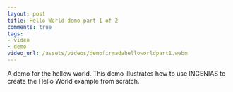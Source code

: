 ```yaml
--- 
layout: post 
title: Hello World demo part 1 of 2
comments: true
tags:
- video
- demo
video_url: /assets/videos/demofirmadahelloworldpart1.webm
--- 
```


A demo for the hellow world. This demo illustrates how to use INGENIAS to create the Hello World example from scratch.

